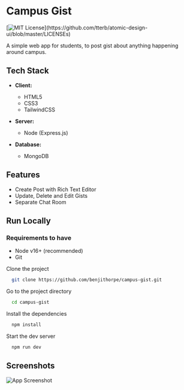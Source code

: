 # Campus Gist

[![MIT License](https://img.shields.io/apm/l/atomic-design-ui.svg?)](https://github.com/tterb/atomic-design-ui/blob/master/LICENSEs)

A simple web app for students, to post gist about anything happening around campus.

## Tech Stack

- **Client:**
  - HTML5
  - CSS3
  - TailwindCSS

- **Server:**
  - Node (Express.js)

- **Database:**
  - MongoDB


## Features

- Create Post with Rich Text Editor
- Update, Delete and Edit Gists
- Separate Chat Room


## Run Locally

### Requirements to have

- Node v16+ (recommended)
- Git


Clone the project
```bash
  git clone https://github.com/benjithorpe/campus-gist.git
```

Go to the project directory
```bash
  cd campus-gist
```

Install the dependencies
```bash
  npm install
```

Start the dev server
```bash
  npm run dev
```

## Screenshots
![App Screenshot](./campus-gist-screenshot.png)
